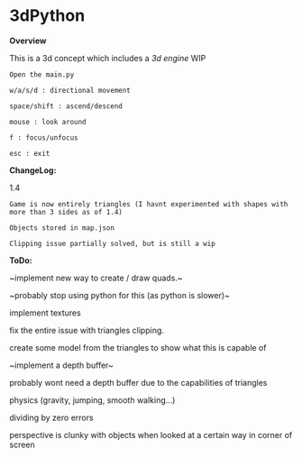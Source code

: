 # 3dPython

**Overview**

  This is a 3d concept which includes a *3d engine* WIP

    Open the main.py

    w/a/s/d : directional movement

    space/shift : ascend/descend

    mouse : look around

    f : focus/unfocus

    esc : exit



**ChangeLog:**

  1.4
    
    Game is now entirely triangles (I havnt experimented with shapes with more than 3 sides as of 1.4)
    
    Objects stored in map.json 
    
    Clipping issue partially solved, but is still a wip
    
    

**ToDo:**

  ~implement new way to create / draw quads.~
  
  ~probably stop using python for this (as python is slower)~
  
  implement textures

  fix the entire issue with triangles clipping. 
  
  create some model from the triangles to show what this is capable of
  
  ~implement a depth buffer~
  
  probably wont need a depth buffer due to the capabilities of triangles
  
  physics (gravity, jumping, smooth walking...)
  
  dividing by zero errors
  
  perspective is clunky with objects when looked at a certain way in corner of screen
